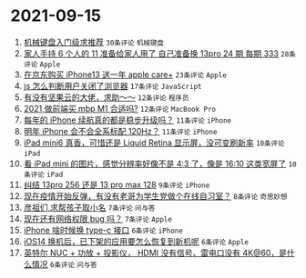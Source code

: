 # 2021-09-15

1. [机械键盘入门级求推荐](https://www.v2ex.com/t/801896) `30条评论` `机械键盘`
1. [家人手持 6 个人的 11 准备给家人用了 自己准备换 13pro 24 期 每期 333](https://www.v2ex.com/t/801914) `28条评论` `Apple`
1. [在京东购买 iPhone13 送一年 apple care+](https://www.v2ex.com/t/801902) `23条评论` `Apple`
1. [js 怎么判断用户关闭了浏览器](https://www.v2ex.com/t/801913) `17条评论` `JavaScript`
1. [有没有坚果云的大佬，求助～～](https://www.v2ex.com/t/801937) `12条评论` `程序员`
1. [2021,做前端买 mbp M1 合适吗?](https://www.v2ex.com/t/801894) `12条评论` `MacBook Pro`
1. [每年的 iPhone 续航真的都是稳步升级吗？](https://www.v2ex.com/t/801903) `11条评论` `iPhone`
1. [明年 iPhone 会不会全系标配 120Hz？](https://www.v2ex.com/t/801897) `11条评论` `iPhone`
1. [iPad mini6 真香，可惜还是 Liquid Retina 显示屏，没可变刷新率](https://www.v2ex.com/t/801929) `10条评论` `iPad`
1. [看 iPad mini 的图片，感觉分辨率好像不是 4:3 了，像是 16:10 这类宽屏了](https://www.v2ex.com/t/801889) `10条评论` `iPad`
1. [纠结 13pro 256 还是 13 pro max 128](https://www.v2ex.com/t/801927) `9条评论` `iPhone`
1. [现在疫情开始反弹，有没有老哥为学生党做个在线自习室？](https://www.v2ex.com/t/801895) `8条评论` `奇思妙想`
1. [彦祖们,求帮孩子取小名](https://www.v2ex.com/t/801908) `7条评论` `问与答`
1. [现在还有网络权限 bug 吗？](https://www.v2ex.com/t/801893) `7条评论` `Apple`
1. [iPhone 啥时候换 type-c 接口](https://www.v2ex.com/t/801918) `6条评论` `iPhone`
1. [iOS14 换机后，已下架的应用要怎么恢复到新机呢](https://www.v2ex.com/t/801915) `6条评论` `Apple`
1. [英特尔 NUC + 功放 + 投影仪， HDMI 没有信号、雷电口没有 4K@60，是什么情况](https://www.v2ex.com/t/801909) `6条评论` `问与答`
